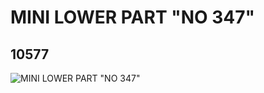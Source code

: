# MINI LOWER PART "NO 347"
## 10577
![MINI LOWER PART "NO 347"](https://lc-www-live-s.legocdn.com/media/bricks/5/2/6024024.jpg)